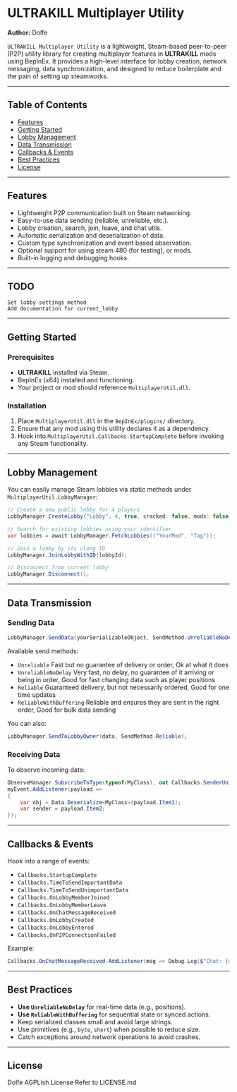 # ULTRAKILL Multiplayer Utility

**Author:** Dolfe

`ULTRAKILL Multiplayer Utility` is a lightweight, Steam-based peer-to-peer (P2P) utility library for creating multiplayer features in **ULTRAKILL** mods using BepInEx. It provides a high-level interface for lobby creation, network messaging, data synchronization, and designed to reduce boilerplate and the pain of setting up steamworks.

---

## Table of Contents

* [Features](#features)
* [Getting Started](#getting-started)
* [Lobby Management](#lobby-management)
* [Data Transmission](#data-transmission)
* [Callbacks & Events](#callbacks--events)
* [Best Practices](#best-practices)
* [License](#license)

---

## Features

* Lightweight P2P communication built on Steam networking.
* Easy-to-use data sending (reliable, unreliable, etc.).
* Lobby creation, search, join, leave, and chat utils.
* Automatic serialization and deserialization of data.
* Custom type synchronization and event based observation.
* Optional support for using steam 480 (for testing), or mods.
* Built-in logging and debugging hooks.

---

## TODO
```
Set lobby settings method
Add documentation for current_lobby

```
---

## Getting Started

### Prerequisites

* **ULTRAKILL** installed via Steam.
* BepInEx (x64) installed and functioning.
* Your project or mod should reference `MultiplayerUtil.dll`.

### Installation

1. Place `MultiplayerUtil.dll` in the `BepInEx/plugins/` directory.
2. Ensure that any mod using this utility declares it as a dependency.
3. Hook into `MultiplayerUtil.Callbacks.StartupComplete` before invoking any Steam functionality.

---

## Lobby Management

You can easily manage Steam lobbies via static methods under `MultiplayerUtil.LobbyManager`:

```csharp
// Create a new public lobby for 4 players
LobbyManager.CreateLobby("Lobby", 4, true, cracked: false, mods: false, modIdentifier: ("YourMod", "Tag"));
```

```csharp
// Search for existing lobbies using your identifier
var lobbies = await LobbyManager.FetchLobbies(("YourMod", "Tag"));
```

```csharp
// Join a lobby by its ulong ID
LobbyManager.JoinLobbyWithID(lobbyId);
```

```csharp
// Disconnect from current lobby
LobbyManager.Disconnect();
```

---

## Data Transmission

### Sending Data

```csharp
LobbyManager.SendData(yourSerializableObject, SendMethod.UnreliableNoDelay);
```

Available send methods:

* `Unreliable` Fast but no guarantee of delivery or order, Ok at what it does
* `UnreliableNoDelay` Very fast, no delay, no guarantee of it arriving or being in order, Good for fast changing data such as player positions
* `Reliable` Guaranteed delivery, but not necessarily ordered, Good for one time updates
* `ReliableWithBuffering` Reliable and ensures they are sent in the right order, Good for bulk data sending

You can also:

```csharp
LobbyManager.SendToLobbyOwner(data, SendMethod.Reliable);
```

### Receiving Data

To observe incoming data:

```csharp
ObserveManager.SubscribeToType(typeof(MyClass), out Callbacks.SenderUnityEvent myEvent);
myEvent.AddListener(payload =>
{
    var obj = Data.Deserialize<MyClass>(payload.Item1);
    var sender = payload.Item2;
});
```

---

## Callbacks & Events

Hook into a range of events:

* `Callbacks.StartupComplete`
* `Callbacks.TimeToSendImportantData`
* `Callbacks.TimeToSendUnimportantData`
* `Callbacks.OnLobbyMemberJoined`
* `Callbacks.OnLobbyMemberLeave`
* `Callbacks.OnChatMessageReceived`
* `Callbacks.OnLobbyCreated`
* `Callbacks.OnLobbyEntered`
* `Callbacks.OnP2PConnectionFailed`

Example:

```csharp
Callbacks.OnChatMessageReceived.AddListener(msg => Debug.Log($"Chat: {msg}"));
```

---

## Best Practices

* **Use `UnreliableNoDelay`** for real-time data (e.g., positions).
* **Use `ReliableWithBuffering`** for sequential state or synced actions.
* Keep serialized classes small and avoid large strings.
* Use primitives (e.g., `byte`, `short`) when possible to reduce size.
* Catch exceptions around network operations to avoid crashes.

---

## License

Dolfe AGPLish License
Refer to LICENSE.md
